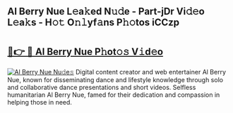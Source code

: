 ## Al Berry Nue L𝚎a𝚔ed N𝚞𝚍e - Part-jDr Vi𝚍𝚎o L𝚎a𝚔s - H𝚘𝚝 O𝚗𝚕yf𝚊ns P𝚑𝚘tos iCCzp

# <h2><a href="http://kf5nxeq.oniu.top/?m=Al+Berry+Nue">🔗👉 🔴 Al Berry Nue P𝚑ot𝚘𝚜 V𝚒d𝚎o</a></h2>

[![Al Berry Nue Nu𝚍e𝚜](https://i.imgur.com/0qMVB7G.gif)](http://kf5nxeq.oniu.top/?m=Al+Berry+Nue)
Digital content creator and web entertainer Al Berry Nue, known for disseminating dance and lifestyle knowledge through solo and collaborative dance presentations and short videos. Selfless humanitarian Al Berry Nue, famed for their dedication and compassion in helping those in need.  
